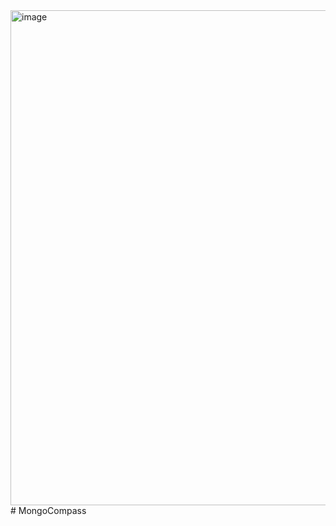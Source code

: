 <img width="2408" height="792" alt="image" src="https://github.com/user-attachments/assets/e1c95777-ed76-4512-9bde-883361d9c844" />
# MongoCompass

